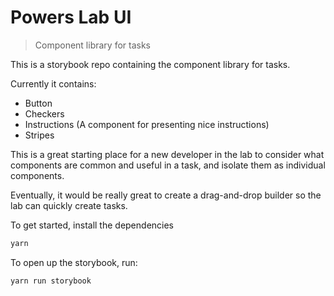 # Powers Lab UI
> Component library for tasks

This is a storybook repo containing the component library for tasks.

Currently it contains:
- Button
- Checkers
- Instructions (A component for presenting nice instructions)
- Stripes

This is a great starting place for a new developer in the lab to consider what components are common and useful in a task, and isolate them as individual components.

Eventually, it would be really great to create a drag-and-drop builder so the lab can quickly create tasks.

To get started, install the dependencies

```bash
yarn
```

To open up the storybook, run:

```bash
yarn run storybook
```